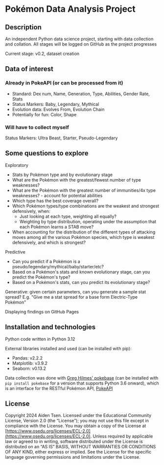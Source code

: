 # Pokémon Data Analysis Project

## Description
An independent Python data science project, starting with data collection and collation. All stages will be logged on GitHub as the project progresses

Current stage: v0.2, dataset creation

## Data of interest

### Already in PokeAPI (or can be processed from it)
- Standard: Dex num, Name, Generation, Type, Abilities, Gender Rate, Stats 
- Status Markers: Baby, Legendary, Mythical 
- Evolution data: Evolves From, Evolution Chain 
- Potentially for fun: Color, Shape

### Will have to collect myself
Status Markers: Ultra Beast, Starter, Pseudo-Legendary

## Some questions to explore

Exploratory
- Stats by Pokémon type and by evolutionary stage
- What are the Pokémon with the greatest/fewest number of type weaknesses?
- What are the Pokémon with the greatest number of immunities/4x type weaknesses? - account for potential abilities
- Which type has the best coverage overall?
- Which Pokémon types/type combinations are the weakest and strongest defensively, when:
  - Just looking at each type, weighting all equally?
  - Weighting by type distribution, operating under the assumption that each Pokémon learns a STAB move?
- When accounting for the distribution of the different types of attacking moves among all the various Pokémon species, which type is weakest defensively, and which is strongest?

Predictive
- Can you predict if a Pokémon is a pseudo/legendary/mythical/baby/starter/etc?
- Based on a Pokémon's stats and known evolutionary stage, can you predict the Pokémon's type?
- Based on a Pokémon's stats, can you predict its evolutionary stage?

Generative: given certain parameters, can you generate a sample stat spread?
E.g. "Give me a stat spread for a base form Electric-Type Pokémon"

Displaying findings on GitHub Pages

## Installation and technologies
Python code written in Python 3.12

External libraries installed and used (can be installed with pip):
- Pandas: v2.2.2
- Matplotlib: v3.9.2
- Seaborn: v0.13.2

Data collection was done with [Greg Hilmes' pokebase](https://github.com/PokeAPI/pokebase) (can be installed with `pip install pokebase` for a version that supports Python 3.6 onward), which is an interface for the RESTful Pokémon API, [PokeAPI](https://pokeapi.co/)

## License
Copyright 2024 Aiden Tsen. Licensed under the Educational Community License, Version 2.0 (the “License”); you may not use this file except in compliance with the License. You may obtain a copy of the License at [https://www.osedu.org/licenses/ECL-2.0](https://www.osedu.org/licenses/ECL-2.0). Unless required by applicable law or agreed to in writing, software distributed under the License is distributed on an “AS IS” BASIS, WITHOUT WARRANTIES OR CONDITIONS OF ANY KIND, either express or implied. See the License for the specific language governing permissions and limitations under the License.